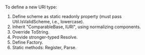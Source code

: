 To define a new URI type:

1. Define scheme as static readonly property (must pass Util.IsValidScheme, i.e., lowercase).
2. Inherit "ComparableBase, IURI", using normalizing components.
3. Override ToString.
4. Provide stronger-typed Resolve.
5. Define Factory.
6. Static methods: Register, Parse.
